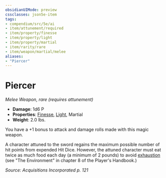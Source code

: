 ```yaml
---
obsidianUIMode: preview
cssclasses: json5e-item
tags:
- compendium/src/5e/ai
- item/attunement/required
- item/property/finesse
- item/property/light
- item/property/martial
- item/rarity/rare
- item/weapon/martial/melee
aliases: 
- "Piercer"
---
```

# Piercer
*Melee Weapon, rare (requires attunement)*  

- **Damage**: 1d6 P
- **Properties**: [Finesse](/Systems/5e/rules/item-properties.md#Finesse), [Light](/Systems/5e/rules/item-properties.md#Light), Martial
- **Weight**: 2.0 lbs.

You have a +1 bonus to attack and damage rolls made with this magic weapon.

A character attuned to the sword regains the maximum possible number of hit points from expended Hit Dice. However, the attuned character must eat twice as much food each day (a minimum of 2 pounds) to avoid [exhaustion](/Systems/5e/rules/conditions.md#exhaustion) (see "The Environment" in chapter 8 of the Player's Handbook.)

*Source: Acquisitions Incorporated p. 121*